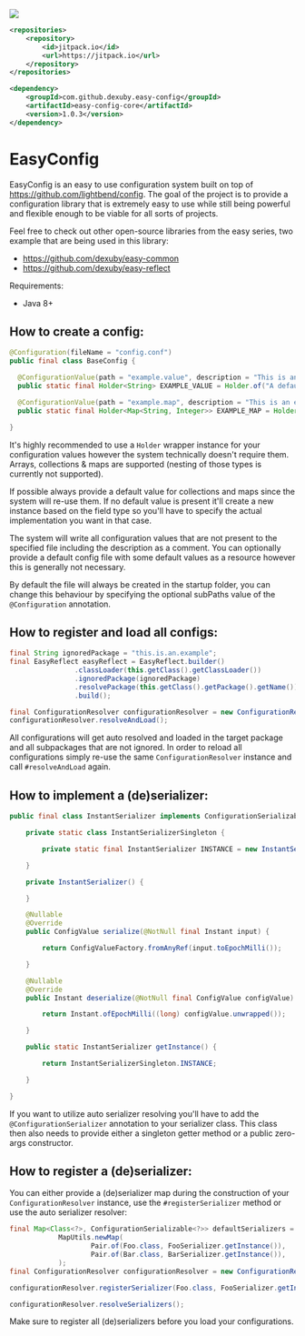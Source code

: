 [![](https://jitpack.io/v/dexuby/easy-config.svg)](https://jitpack.io/#dexuby/easy-config)
```xml
<repositories>
    <repository>
        <id>jitpack.io</id>
        <url>https://jitpack.io</url>
    </repository>
</repositories>

<dependency>
    <groupId>com.github.dexuby.easy-config</groupId>
    <artifactId>easy-config-core</artifactId>
    <version>1.0.3</version>
</dependency>
```
# EasyConfig

EasyConfig is an easy to use configuration system built on top of https://github.com/lightbend/config. The goal of the project is to provide a configuration library that is extremely easy to use while still being
powerful and flexible enough to be viable for all sorts of projects.

Feel free to check out other open-source libraries from the easy series, two example that are being used in this library:
- https://github.com/dexuby/easy-common
- https://github.com/dexuby/easy-reflect

Requirements:
- Java 8+

## How to create a config:
```java
@Configuration(fileName = "config.conf")
public final class BaseConfig {

  @ConfigurationValue(path = "example.value", description = "This is an example value."
  public static final Holder<String> EXAMPLE_VALUE = Holder.of("A default value!");

  @ConfigurationValue(path = "example.map", description = "This is an example map."
  public static final Holder<Map<String, Integer>> EXAMPLE_MAP = Holder.of(new HashMap<>());

}
```
It's highly recommended to use a `Holder` wrapper instance for your configuration values however the system technically doesn't require them. Arrays, collections & maps are supported (nesting of those types is currently not supported).

If possible always provide a default value for collections and maps since the system will re-use them. If no default value is present it'll create a new instance based on the field type so you'll have to specify the actual implementation you want in that case.

The system will write all configuration values that are not present to the specified file including the description as a comment. You can optionally provide a default config file with some default values as a resource however this is generally not necessary.

By default the file will always be created in the startup folder, you can change this behaviour by specifying the optional subPaths value of the `@Configuration` annotation.

## How to register and load all configs:
```java
final String ignoredPackage = "this.is.an.example";
final EasyReflect easyReflect = EasyReflect.builder()
                .classLoader(this.getClass().getClassLoader())
                .ignoredPackage(ignoredPackage)
                .resolvePackage(this.getClass().getPackage().getName())
                .build();

final ConfigurationResolver configurationResolver = new ConfigurationResolver(easyReflect);
configurationResolver.resolveAndLoad();
```
All configurations will get auto resolved and loaded in the target package and all subpackages that are not ignored. In order to reload all configurations simply re-use the same `ConfigurationResolver` instance and call `#resolveAndLoad` again.

## How to implement a (de)serializer:
```java
public final class InstantSerializer implements ConfigurationSerializable<Instant> {

    private static class InstantSerializerSingleton {

        private static final InstantSerializer INSTANCE = new InstantSerializer();

    }

    private InstantSerializer() {

    }

    @Nullable
    @Override
    public ConfigValue serialize(@NotNull final Instant input) {

        return ConfigValueFactory.fromAnyRef(input.toEpochMilli());

    }

    @Nullable
    @Override
    public Instant deserialize(@NotNull final ConfigValue configValue) {

        return Instant.ofEpochMilli((long) configValue.unwrapped());

    }

    public static InstantSerializer getInstance() {

        return InstantSerializerSingleton.INSTANCE;

    }

}
```
If you want to utilize auto serializer resolving you'll have to add the `@ConfigurationSerializer` annotation to your serializer class. This class then also needs to provide either a singleton getter method or a public zero-args constructor.

## How to register a (de)serializer:
You can either provide a (de)serializer map during the construction of your `ConfigurationResolver` instance, use the `#registerSerializer` method or use the auto serializer resolver:
```java
final Map<Class<?>, ConfigurationSerializable<?>> defaultSerializers =
            MapUtils.newMap(
                    Pair.of(Foo.class, FooSerializer.getInstance()),
                    Pair.of(Bar.class, BarSerializer.getInstance()),
            );
final ConfigurationResolver configurationResolver = new ConfigurationResolver(easyReflect, defaultSerializers);
```
```java
configurationResolver.registerSerializer(Foo.class, FooSerializer.getInstance());
```
```java
configurationResolver.resolveSerializers();
```
Make sure to register all (de)serializers before you load your configurations.
